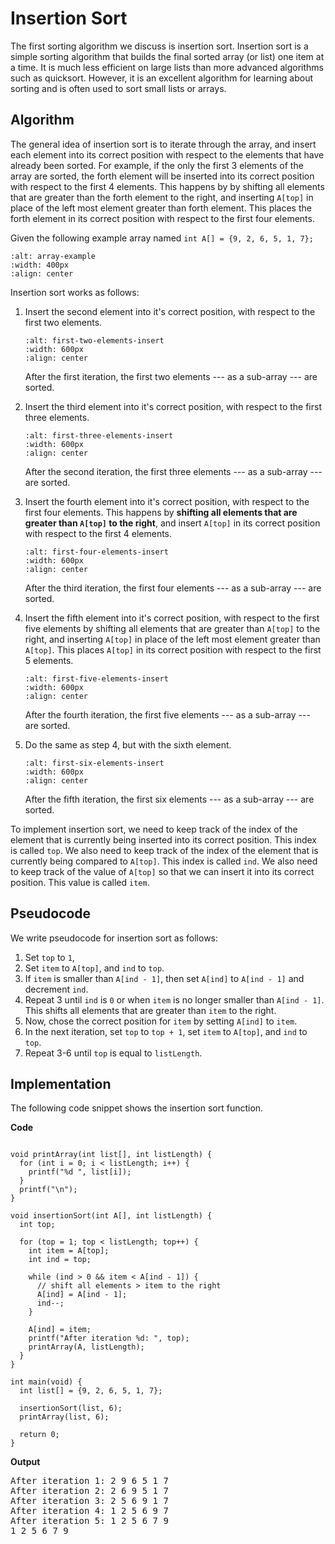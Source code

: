 # Insertion Sort

The first sorting algorithm we discuss is insertion sort. Insertion sort is a simple sorting algorithm that builds the final sorted array (or list) one item at a time. It is much less efficient on large lists than more advanced algorithms such as quicksort. However, it is an excellent algorithm for learning about sorting and is often used to sort small lists or arrays.

## Algorithm

The general idea of insertion sort is to iterate through the array, and insert each element into its correct position with respect to the elements that have already been sorted. For example, if the only the first 3 elements of the array are sorted, the forth element will be inserted into its correct position with respect to the first 4 elements. This happens by by shifting all elements that are greater than the forth element to the right, and inserting `A[top]` in place of the left most element greater than forth element. This places the forth element in its correct position with respect to the first four elements.

Given the following example array named `int A[] = {9, 2, 6, 5, 1, 7};`

```{figure} ./images/array-example.png
:alt: array-example
:width: 400px
:align: center
```

Insertion sort works as follows:
1. Insert the second element into it's correct position, with respect to the first two elements.

    ```{figure} ./images/first-two-elements-insert.png
    :alt: first-two-elements-insert
    :width: 600px
    :align: center
    ```

    After the first iteration, the first two elements --- as a sub-array --- are sorted.

2. Insert the third element into it's correct position, with respect to the first three elements.

    ```{figure} ./images/first-three-elements-insert.png
    :alt: first-three-elements-insert
    :width: 600px
    :align: center
    ```

    After the second iteration, the first three elements --- as a sub-array --- are sorted.

3. Insert the fourth element into it's correct position, with respect to the first four elements. This happens by **shifting all elements that are greater than `A[top]` to the right**, and insert `A[top]` in its correct position with respect to the first 4 elements.

    ```{figure} ./images/first-four-elements-insert.png
    :alt: first-four-elements-insert
    :width: 600px
    :align: center
    ```

    After the third iteration, the first four elements --- as a sub-array --- are sorted.

4. Insert the fifth element into it's correct position, with respect to the first five elements by shifting all elements that are greater than `A[top]` to the right, and inserting `A[top]` in place of the left most element greater than `A[top]`. This places `A[top]` in its correct position with respect to the first 5 elements.

    ```{figure} ./images/first-five-elements-insert.png
    :alt: first-five-elements-insert
    :width: 600px
    :align: center
    ```

    After the fourth iteration, the first five elements --- as a sub-array --- are sorted.

5. Do the same as step 4, but with the sixth element.

    ```{figure} ./images/first-six-elements-insert.png
    :alt: first-six-elements-insert
    :width: 600px
    :align: center
    ```

    After the fifth iteration, the first six elements --- as a sub-array --- are sorted.


To implement insertion sort, we need to keep track of the index of the element that is currently being inserted into its correct position. This index is called `top`. We also need to keep track of the index of the element that is currently being compared to `A[top]`. This index is called `ind`. We also need to keep track of the value of `A[top]` so that we can insert it into its correct position. This value is called `item`.

## Pseudocode

We write pseudocode for insertion sort as follows:

1. Set `top` to `1`, 
2. Set `item` to `A[top]`, and `ind` to `top`.
3. If `item` is smaller than `A[ind - 1]`, then set `A[ind]` to `A[ind - 1]` and decrement `ind`. 
4. Repeat 3 until `ind` is `0` or when `item` is no longer smaller than `A[ind - 1]`. This shifts all elements that are greater than `item` to the right.
5. Now, chose the correct position for `item` by setting `A[ind]` to `item`.
6. In the next iteration, set `top` to `top + 1`, set `item` to `A[top]`, and `ind` to `top`.
7. Repeat 3-6 until `top` is equal to `listLength`.

## Implementation

The following code snippet shows the insertion sort function.

**Code**
```{code-block} c

void printArray(int list[], int listLength) {
  for (int i = 0; i < listLength; i++) {
    printf("%d ", list[i]);
  }
  printf("\n");
}

void insertionSort(int A[], int listLength) {
  int top;

  for (top = 1; top < listLength; top++) {
    int item = A[top];
    int ind = top;

    while (ind > 0 && item < A[ind - 1]) {
      // shift all elements > item to the right
      A[ind] = A[ind - 1];  
      ind--;
    }

    A[ind] = item;
    printf("After iteration %d: ", top);
    printArray(A, listLength);
  }
}

int main(void) {
  int list[] = {9, 2, 6, 5, 1, 7};

  insertionSort(list, 6);
  printArray(list, 6);

  return 0;
}
```

**Output**
<pre>
After iteration 1: 2 9 6 5 1 7 
After iteration 2: 2 6 9 5 1 7 
After iteration 3: 2 5 6 9 1 7 
After iteration 4: 1 2 5 6 9 7 
After iteration 5: 1 2 5 6 7 9 
1 2 5 6 7 9 
</pre>